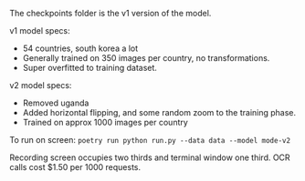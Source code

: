 The checkpoints folder is the v1 version of the model.

v1 model specs:

- 54 countries, south korea a lot
- Generally trained on 350 images per country, no transformations.
- Super overfitted to training dataset.

v2 model specs:

- Removed uganda
- Added horizontal flipping, and some random zoom to the training phase.
- Trained on approx 1000 images per country

To run on screen:
`poetry run python run.py --data data --model mode-v2`

Recording screen occupies two thirds and terminal window one third.
OCR calls cost $1.50 per 1000 requests.

